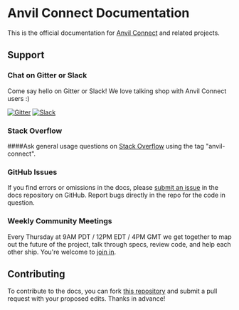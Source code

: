 # Anvil Connect Documentation

This is the official documentation for [Anvil Connect](https://github.com/anvilresearch/connect) and related projects.

## Support

### Chat on Gitter or Slack

Come say hello on Gitter or Slack! We love talking shop with Anvil Connect users :)

[![Gitter](https://badges.gitter.im/anvilresearch/connect.svg)](https://gitter.im/anvilresearch/connect) [![Slack](http://slackin.anvil.io/badge.svg)](http://slackin.anvil.io/)


### Stack Overflow

####Ask general usage questions on [Stack Overflow](http://stackoverflow.com/questions/tagged/anvil-connect) using the tag "anvil-connect".

### GitHub Issues

If you find errors or omissions in the docs, please [submit an issue](https://github.com/anvilresearch/connect-docs/issues) in the docs repository on GitHub. Report bugs directly in the repo for the code in question.

### Weekly Community Meetings

Every Thursday at 9AM PDT / 12PM EDT / 4PM GMT we get together to map out the future of the project, talk through specs, review code, and help each other ship. You're welcome to [join in](https://github.com/anvilresearch/connect/wiki/Weekly-Community-Hangouts-and-Meeting-Notes).

## Contributing

To contribute to the docs, you can fork [this repository](https://github.com/anvilresearch/connect-docs) and submit a pull request with your proposed edits. Thanks in advance!
